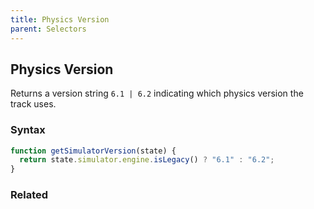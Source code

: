 ```yaml
---
title: Physics Version
parent: Selectors
---
```


## Physics Version

Returns a version string `6.1 | 6.2` indicating which physics version the track uses.

### Syntax

```js
function getSimulatorVersion(state) {
  return state.simulator.engine.isLegacy() ? "6.1" : "6.2";
}
```

### Related
